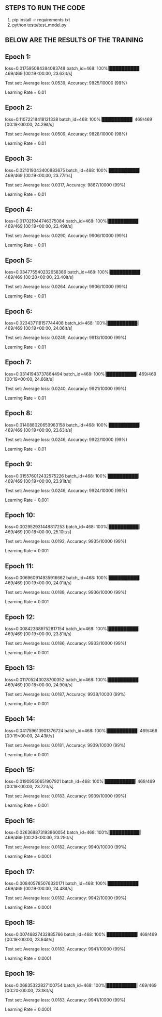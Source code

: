 ## STEPS TO RUN THE CODE
1. pip install -r requirements.txt
2. python tests/test_model.py


## BELOW ARE THE RESULTS OF THE TRAINING

## Epoch 1:
loss=0.017595084384083748 batch_id=468: 100%|██████████| 469/469 [00:19<00:00, 23.63it/s]

Test set: Average loss: 0.0539, Accuracy: 9825/10000 (98%)

Learning Rate = 0.01

## Epoch 2:
loss=0.11072218418121338 batch_id=468: 100%|██████████| 469/469 [00:19<00:00, 24.29it/s]

Test set: Average loss: 0.0509, Accuracy: 9828/10000 (98%)

Learning Rate = 0.01

## Epoch 3:
loss=0.021019043400883675 batch_id=468: 100%|██████████| 469/469 [00:19<00:00, 23.77it/s]

Test set: Average loss: 0.0317, Accuracy: 9887/10000 (99%)

Learning Rate = 0.01

## Epoch 4:
loss=0.017021944746375084 batch_id=468: 100%|██████████| 469/469 [00:19<00:00, 23.49it/s]

Test set: Average loss: 0.0290, Accuracy: 9906/10000 (99%)

Learning Rate = 0.01

## Epoch 5:
loss=0.034775540232658386 batch_id=468: 100%|██████████| 469/469 [00:20<00:00, 23.40it/s]

Test set: Average loss: 0.0264, Accuracy: 9906/10000 (99%)

Learning Rate = 0.01

## Epoch 6:
loss=0.023437118157744408 batch_id=468: 100%|██████████| 469/469 [00:19<00:00, 24.06it/s]

Test set: Average loss: 0.0249, Accuracy: 9913/10000 (99%)

Learning Rate = 0.01

## Epoch 7:
loss=0.03141943737864494 batch_id=468: 100%|██████████| 469/469 [00:19<00:00, 24.66it/s]

Test set: Average loss: 0.0240, Accuracy: 9921/10000 (99%)

Learning Rate = 0.01

## Epoch 8:
loss=0.014088020659983158 batch_id=468: 100%|██████████| 469/469 [00:19<00:00, 23.63it/s]

Test set: Average loss: 0.0246, Accuracy: 9922/10000 (99%)

Learning Rate = 0.01

## Epoch 9:
loss=0.015576012432575226 batch_id=468: 100%|██████████| 469/469 [00:19<00:00, 23.91it/s]

Test set: Average loss: 0.0246, Accuracy: 9924/10000 (99%)

Learning Rate = 0.001

## Epoch 10:
loss=0.002952931448817253 batch_id=468: 100%|██████████| 469/469 [00:18<00:00, 25.10it/s]

Test set: Average loss: 0.0192, Accuracy: 9935/10000 (99%)

Learning Rate = 0.001

## Epoch 11:
loss=0.006960914935916662 batch_id=468: 100%|██████████| 469/469 [00:19<00:00, 24.01it/s]

Test set: Average loss: 0.0188, Accuracy: 9936/10000 (99%)

Learning Rate = 0.001

## Epoch 12:
loss=0.008423689752817154 batch_id=468: 100%|██████████| 469/469 [00:19<00:00, 23.81it/s]

Test set: Average loss: 0.0186, Accuracy: 9933/10000 (99%)

Learning Rate = 0.001

## Epoch 13:
loss=0.011705243028700352 batch_id=468: 100%|██████████| 469/469 [00:18<00:00, 24.90it/s]

Test set: Average loss: 0.0187, Accuracy: 9938/10000 (99%)

Learning Rate = 0.001

## Epoch 14:
loss=0.041759613901376724 batch_id=468: 100%|██████████| 469/469 [00:19<00:00, 24.43it/s]

Test set: Average loss: 0.0181, Accuracy: 9939/10000 (99%)

Learning Rate = 0.001

## Epoch 15:
loss=0.01909550651907921 batch_id=468: 100%|██████████| 469/469 [00:19<00:00, 23.72it/s]

Test set: Average loss: 0.0183, Accuracy: 9939/10000 (99%)

Learning Rate = 0.001

## Epoch 16:
loss=0.026368873193860054 batch_id=468: 100%|██████████| 469/469 [00:20<00:00, 23.29it/s]

Test set: Average loss: 0.0182, Accuracy: 9940/10000 (99%)

Learning Rate = 0.0001

## Epoch 17:
loss=0.008405785076320171 batch_id=468: 100%|██████████| 469/469 [00:19<00:00, 24.48it/s]

Test set: Average loss: 0.0182, Accuracy: 9942/10000 (99%)

Learning Rate = 0.0001

## Epoch 18:
loss=0.00746827432885766 batch_id=468: 100%|██████████| 469/469 [00:19<00:00, 23.94it/s]

Test set: Average loss: 0.0183, Accuracy: 9941/10000 (99%)

Learning Rate = 0.0001

## Epoch 19:
loss=0.06835322827100754 batch_id=468: 100%|██████████| 469/469 [00:20<00:00, 23.18it/s]

Test set: Average loss: 0.0183, Accuracy: 9941/10000 (99%)

Learning Rate = 0.0001